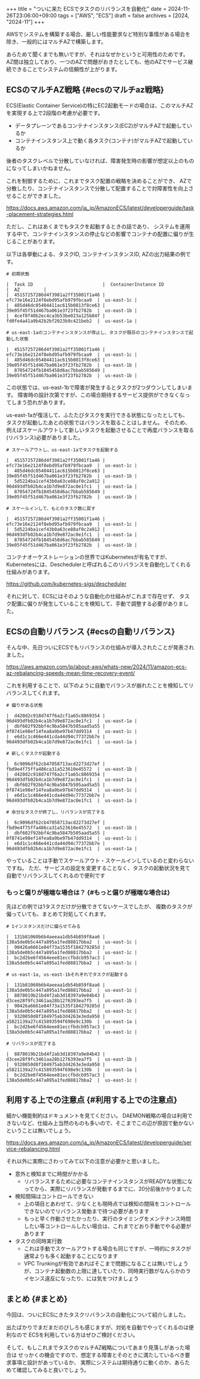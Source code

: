 +++
title = "ついに来た ECSでタスクのリバランスを自動化"
date = 2024-11-26T23:06:00+09:00
tags = ["AWS", "ECS"]
draft = false
archives = [2024, "2024-11"]
+++

AWSでシステムを構築する場合、厳しい性能要求など特別な事情がある場合を除き、一般的にはマルチAZで構築します。

あらためて聞くまでも無いですが、それはなぜかというと可用性のためです。
AZ間は独立しており、一つのAZで問題がおきたとしても、他のAZでサービス継続できることでシステムの信頼性が上がります。


## ECSのマルチAZ戦略 {#ecsのマルチaz戦略}

ECS(Elastic Container Service)の特にEC2起動モードの場合は、このマルチAZを実現する上で2段階の考慮が必要です。

-   データプレーンであるコンテナインスタンス(EC2)がマルチAZで起動しているか
-   コンテナインスタンス上で動く各タスク(コンテナ)がマルチAZで起動しているか

後者のタスクレベルで分散していなければ、障害発生時の影響が想定以上のものになってしまいかねません。

これを制御するために、これまでタスク配置の戦略を決めることができ、
AZで分散したり、コンテナインスタンスで分散して配置することで対障害性を向上させることができました。

<https://docs.aws.amazon.com/ja_jp/AmazonECS/latest/developerguide/task-placement-strategies.html>

ただし、これはあくまでもタスクを起動するときの話であり、
システムを運用する中で、コンテナインスタンスの停止などの影響でコンテナの配置に偏りが生じることがあります。

以下は各挙動による、タスクID, コンテナインスタンスID, AZの出力結果の例です。

```text
# 初期状態

|  Task ID                          |  ContainerInstance ID              |  AZ         |
|  45157257286d4f3981a2ff35001f1a46 |  efc73e16e2124f8ebd95afb979fbcaa9  |  us-east-1c |
|  485d46dc05404411ac615b0813f8ce63 |  39e05f45f51d467ba061e3f23fb2782b  |  us-east-1b |
|  4cef0f40b2ec4ca3b53be023a125b84f |  fd0fe4a41a9b42b2bf2023b9c421beb2  |  us-east-1a |

# us-east-1aのコンテナインスタンスが停止し、タスクが既存のコンテナインスタンスで起動した状態

|  45157257286d4f3981a2ff35001f1a46 |  efc73e16e2124f8ebd95afb979fbcaa9  |  us-east-1c |
|  485d46dc05404411ac615b0813f8ce63 |  39e05f45f51d467ba061e3f23fb2782b  |  us-east-1b |
|  87054724fb1045458d6ac7bbab585649 |  39e05f45f51d467ba061e3f23fb2782b  |  us-east-1b |
```

この状態では、us-east-1bで障害が発生するとタスクが2つダウンしてしまいます。
障害時の設計次第ですが、この場合期待するサービス提供ができなくなってしまう恐れがあります。

us-east-1aが復活して、ふたたびタスクを実行できる状態になったとしても、
タスクが起動したあとの状態ではバランスを取ることはしません。
そのため、例えばスケールアウトして新しいタスクを起動させることで再度バランスを取る(リバランス)必要がありました。

```text
# スケールアウトし、us-east-1aでタスクを起動する

|  45157257286d4f3981a2ff35001f1a46 |  efc73e16e2124f8ebd95afb979fbcaa9  |  us-east-1c |
|  485d46dc05404411ac615b0813f8ce63 |  39e05f45f51d467ba061e3f23fb2782b  |  us-east-1b |
|  5d5224ba1cef43b0a63ce88af0c2a912 |  96d493dfb02b4ca1b7d9e872ac0e1fc1  |  us-east-1a |
|  87054724fb1045458d6ac7bbab585649 |  39e05f45f51d467ba061e3f23fb2782b  |  us-east-1b |

# スケールインして、もとのタスク数に戻す

|  45157257286d4f3981a2ff35001f1a46 |  efc73e16e2124f8ebd95afb979fbcaa9  |  us-east-1c |
|  5d5224ba1cef43b0a63ce88af0c2a912 |  96d493dfb02b4ca1b7d9e872ac0e1fc1  |  us-east-1a |
|  87054724fb1045458d6ac7bbab585649 |  39e05f45f51d467ba061e3f23fb2782b  |  us-east-1b |
```

コンテナオーケストレーションの世界ではKubernetesが有名ですが、
Kubernetesには、Deschedulerと呼ばれるこのリバランスを自動化してくれる仕組みがあります。

<https://github.com/kubernetes-sigs/descheduler>

それに対して、ECSにはそのような自動化の仕組みがこれまで存在せず、
タスク配置に偏りが発生していることを検知して、手動で調整する必要がありました。


## ECSの自動リバランス {#ecsの自動リバランス}

そんな中、先日ついにECSでもリバランスの仕組みが導入されたことが発表されました。

<https://aws.amazon.com/jp/about-aws/whats-new/2024/11/amazon-ecs-az-rebalancing-speeds-mean-time-recovery-event/>

これを利用することで、以下のように自動でバランスが崩れたことを検知してリバランスしてくれます。

```text
# 偏りがある状態

|  d420d2c918d747f6a2cf1a65c8869354 |  96d493dfb02b4ca1b7d9e872ac0e1fc1  |  us-east-1a |
|  dbf602f92bbf4c9ba5847b505aad5a55 |  0f8741e98ef14fea8a9be97b47dd9314  |  us-east-1c |
|  e6d1c1c466e441cda44d94c77372bb7e |  96d493dfb02b4ca1b7d9e872ac0e1fc1  |  us-east-1a |

# 新しくタスクが起動する

|  6c9096df62cb47058713acd2273d27ef |  fbd9e4f75ffa486ca31a523610e45572  |  us-east-1b |
|  d420d2c918d747f6a2cf1a65c8869354 |  96d493dfb02b4ca1b7d9e872ac0e1fc1  |  us-east-1a |
|  dbf602f92bbf4c9ba5847b505aad5a55 |  0f8741e98ef14fea8a9be97b47dd9314  |  us-east-1c |
|  e6d1c1c466e441cda44d94c77372bb7e |  96d493dfb02b4ca1b7d9e872ac0e1fc1  |  us-east-1a |

# 余分なタスクが終了し、リバランスが完了する

|  6c9096df62cb47058713acd2273d27ef |  fbd9e4f75ffa486ca31a523610e45572  |  us-east-1b |
|  dbf602f92bbf4c9ba5847b505aad5a55 |  0f8741e98ef14fea8a9be97b47dd9314  |  us-east-1c |
|  e6d1c1c466e441cda44d94c77372bb7e |  96d493dfb02b4ca1b7d9e872ac0e1fc1  |  us-east-1a |
```

やっていることは手動でスケールアウト・スケールインしているのと変わらないですね。
ただ、サービスの設定を変更することなく、タスクの起動状況を見て自動でリバランスしてくれるので便利です


### もっと偏りが極端な場合は？ {#もっと偏りが極端な場合は}

先ほどの例では1タスクだけが分散できてないケースでしたが、
複数のタスクが偏っていても、まとめて対処してくれます。

```text
# 1インスタンスだけに偏らせてみる

|  131b81060b6b4aeeaa1db54b859f8aa6 |  138a5de0b5c447a895a1fed88817bba2  |  us-east-1c |
|  90426a6661e04f73a1535f184279285d |  138a5de0b5c447a895a1fed88817bba2  |  us-east-1c |
|  bc2d2be6f4564eee81eccfbdcb957ac3 |  138a5de0b5c447a895a1fed88817bba2  |  us-east-1c |

# us-east-1a, us-east-1bそれぞれでタスクが起動する

|  131b81060b6b4aeeaa1db54b859f8aa6 |  138a5de0b5c447a895a1fed88817bba2  |  us-east-1c |
|  8878019b21bd4f2ab3d18397a9e84b43 |  d3cee28f9fc3461aa28b1276393ea7f5  |  us-east-1b |
|  90426a6661e04f73a1535f184279285d |  138a5de0b5c447a895a1fed88817bba2  |  us-east-1c |
|  9320850d8f104975ab3d4263e3eda958 |  a5821139a27c415893594f698e9c130b  |  us-east-1a |
|  bc2d2be6f4564eee81eccfbdcb957ac3 |  138a5de0b5c447a895a1fed88817bba2  |  us-east-1c |

# リバランスが完了する

|  8878019b21bd4f2ab3d18397a9e84b43 |  d3cee28f9fc3461aa28b1276393ea7f5  |  us-east-1b |
|  9320850d8f104975ab3d4263e3eda958 |  a5821139a27c415893594f698e9c130b  |  us-east-1a |
|  bc2d2be6f4564eee81eccfbdcb957ac3 |  138a5de0b5c447a895a1fed88817bba2  |  us-east-1c |
```


## 利用する上での注意点 {#利用する上での注意点}

細かい機能制約はドキュメントを見てください。
DAEMON戦略の場合は利用できないなど、仕組み上当然のものも多いので、そこまでこの辺が原因で動かないということは無いでしょう。

<https://docs.aws.amazon.com/ja_jp/AmazonECS/latest/developerguide/service-rebalancing.html>

それ以外に実際にさわってみて以下の注意が必要かと思いました。

-   意外と検知までに時間がかかる
    -   リバランスするために必要なコンテナインスタンスがREADYな状態になってから、実際にリバランスが発動するまでに、20分前後かかりました
-   検知間隔はコントロールできない
    -   上の項目とあわせて、少なくとも現時点では検知の間隔をコントロールできないのでリバランス発動まで待つ必要があります
    -   もっと早く作動させたかったり、実行のタイミングをメンテナンス時間したい等コントロールしたい場合は、これまでどおり手動でやる必要があります
-   タスクの同時実行数
    -   これは手動でスケールアウトする場合も同じですが、一時的にタスクが通常よりも多く起動することになります
    -   VPC Trunkingが有効であればそこまで問題になることは無いでしょうが、コンテナ起動数の上限に達していたり、同時実行数がなんらかのライセンス違反になったり、には気をつけましょう


## まとめ {#まとめ}

今回は、ついにECSにきたタスクリバランスの自動化について紹介しました。

出たばかりでまだまだのびしろも感じますが、対処を自動でやってくれるのは便利なので
ECSを利用している方はぜひご検討ください。

そして、もしこれまでタスクのマルチAZ戦略についてあまり見落しがあった場合は
せっかくの機会ですので、想定する障害とそのときに満たしているべき要求事項と設計があっているか、
実際にシステムは期待通りに動くのか、あらためて確認してみると良いでしょう。
